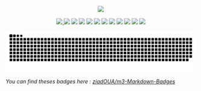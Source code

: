 <p align="center">
    
<!--   <img src="https://pictshare.net/h4fgbc.png"> -->
    
  <img src="https://pictshare.net/cn9y2l.png">
    
    
</p>

<p align="center">
  
  <a href="https://github.com/ziadOUA">
    <img height="30px" src="https://ziadoua.github.io/m3-Markdown-Badges/badges/Github/github1.svg">
  </a>
  
  <img height="30px" src="https://ziadoua.github.io/m3-Markdown-Badges/badges/Windows/windows2.svg">
  <img height="30px" src="https://ziadoua.github.io/m3-Markdown-Badges/badges/Firefox/firefox2.svg">
  <img height="30px" src="https://ziadoua.github.io/m3-Markdown-Badges/badges/PyCharm/pycharm2.svg">
  <img height="30px" src="https://ziadoua.github.io/m3-Markdown-Badges/badges/Python/python2.svg">
  <img height="30px" src="https://ziadoua.github.io/m3-Markdown-Badges/badges/IDEA/idea2.svg">
  <img height="30px" src="https://ziadoua.github.io/m3-Markdown-Badges/badges/HTML/html2.svg">
  <img height="30px" src="https://ziadoua.github.io/m3-Markdown-Badges/badges/CSS/css2.svg">
  <img height="30px" src="https://ziadoua.github.io/m3-Markdown-Badges/badges/Markdown/markdown2.svg">
  <img height="30px" src="https://ziadoua.github.io/m3-Markdown-Badges/badges/Figma/figma2.svg">
  <img height="30px" src="https://ziadoua.github.io/m3-Markdown-Badges/badges/Atom/atom2.svg">
  <img height="30px" src="https://ziadoua.github.io/m3-Markdown-Badges/badges/Git/git1.svg">
  
</p>

<p align="center">

  <img src="https://github.com/ziadOUA/ziadOUA/blob/output/github-contribution-grid-snake.svg"/>
  
</p>

*You can find theses badges here : <a href="https://github.com/ziadOUA/m3-Markdown-Badges">ziadOUA/m3-Markdown-Badges</a>*

